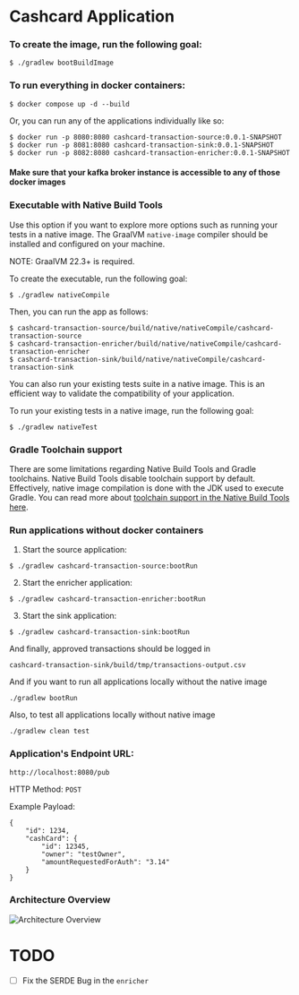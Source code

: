 
# Cashcard Application

### To create the image, run the following goal:

```
$ ./gradlew bootBuildImage
```

### To run everything in docker containers:

```
$ docker compose up -d --build
```

Or, you can run any of the applications individually like so:

```
$ docker run -p 8080:8080 cashcard-transaction-source:0.0.1-SNAPSHOT
$ docker run -p 8081:8080 cashcard-transaction-sink:0.0.1-SNAPSHOT
$ docker run -p 8082:8080 cashcard-transaction-enricher:0.0.1-SNAPSHOT
```

#### Make sure that your kafka broker instance is accessible to any of those docker images

### Executable with Native Build Tools
Use this option if you want to explore more options such as running your tests in a native image.
The GraalVM `native-image` compiler should be installed and configured on your machine.

NOTE: GraalVM 22.3+ is required.

To create the executable, run the following goal:

```
$ ./gradlew nativeCompile
```

Then, you can run the app as follows:
```
$ cashcard-transaction-source/build/native/nativeCompile/cashcard-transaction-source
$ cashcard-transaction-enricher/build/native/nativeCompile/cashcard-transaction-enricher
$ cashcard-transaction-sink/build/native/nativeCompile/cashcard-transaction-sink
```

You can also run your existing tests suite in a native image.
This is an efficient way to validate the compatibility of your application.

To run your existing tests in a native image, run the following goal:

```
$ ./gradlew nativeTest
```

### Gradle Toolchain support

There are some limitations regarding Native Build Tools and Gradle toolchains.
Native Build Tools disable toolchain support by default.
Effectively, native image compilation is done with the JDK used to execute Gradle.
You can read more about [toolchain support in the Native Build Tools here](https://graalvm.github.io/native-build-tools/latest/gradle-plugin.html#configuration-toolchains).


### Run applications without docker containers

1.  Start the source application: 

``` $ ./gradlew cashcard-transaction-source:bootRun ```

2. Start the enricher application:

``` $ ./gradlew cashcard-transaction-enricher:bootRun ```

3. Start the sink application:

``` $ ./gradlew cashcard-transaction-sink:bootRun ```

And finally, approved transactions should be logged in

``` cashcard-transaction-sink/build/tmp/transactions-output.csv ```

And if you want to run all applications locally without the native image

``` ./gradlew bootRun  ```

Also, to test all applications locally without native image

``` ./gradlew clean test ```

### Application's Endpoint URL: 

``` http://localhost:8080/pub ```

HTTP Method: ``` POST ```

Example Payload:

```
{
    "id": 1234,
    "cashCard": {
        "id": 12345,
        "owner": "testOwner",
        "amountRequestedForAuth": "3.14"
    }
}
```

### Architecture Overview

![Architecture Overview](./system-with-sink.svg "Architecture Overview")


# TODO

- [ ] Fix the SERDE Bug in the ``` enricher ```
